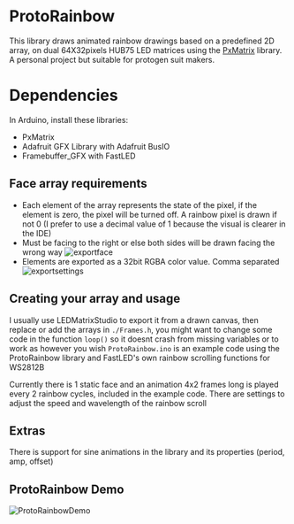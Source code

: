 
# ProtoRainbow
This library draws animated rainbow drawings based on a predefined 2D array, on dual 64X32pixels HUB75 LED matrices using the [PxMatrix](https://github.com/2dom/PxMatrix) library. A personal project but suitable for protogen suit makers.

# Dependencies
In Arduino, install these libraries:
- PxMatrix
- Adafruit GFX Library with Adafruit BusIO
- Framebuffer_GFX with FastLED

## Face array requirements
- Each element of the array represents the state of the pixel, if the element is zero, the pixel will be turned off. A rainbow pixel is drawn if not 0 (I prefer to use a decimal value of 1 because the visual is clearer in the IDE)
- Must be facing to the right or else both sides will be drawn facing the wrong way
![exportface](https://user-images.githubusercontent.com/60218942/125164943-6427bf00-e1c7-11eb-8990-294b11c37ba3.PNG)
- Elements are exported as a 32bit RGBA color value. Comma separated 
![exportsettings](https://user-images.githubusercontent.com/60218942/125164941-61c56500-e1c7-11eb-98ab-ff963e863252.PNG)

## Creating your array and usage
I usually use LEDMatrixStudio to export it from a drawn canvas, then replace or add the arrays in ```./Frames.h```, you might want to change some code in the function ```loop()``` so it doesnt crash from missing variables or to work as however you wish
```ProtoRainbow.ino``` is an example code using the ProtoRainbow library and FastLED's own rainbow scrolling functions for WS2812B

Currently there is 1 static face and an animation 4x2 frames long is played every 2 rainbow cycles, included in the example code. There are settings to adjust the speed and wavelength of the rainbow scroll

## Extras
There is support for sine animations in the library and its properties (period, amp, offset)

## ProtoRainbow Demo
![ProtoRainbowDemo](https://user-images.githubusercontent.com/60218942/125281675-189d1e80-e349-11eb-9692-3ab314db534a.gif)

